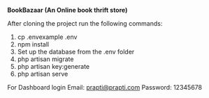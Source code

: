 **BookBazaar (An Online book thrift store)**

After cloning the project run the following commands:
1. cp .envexample .env
2. npm install
3. Set up the database from the .env folder 
4. php artisan migrate
5. php artisan key:generate
6. php artisan serve

For Dashboard login
Email: prapti@prapti.com
Password: 12345678
